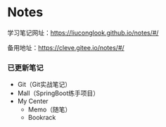 # Notes

学习笔记网址：https://liuconglook.github.io/notes/#/

备用地址：https://cleve.gitee.io/notes/#/

### 已更新笔记

- Git（Git实战笔记）
- Mall（SpringBoot练手项目）
- My Center
  - Memo（随笔）
  - Bookrack

